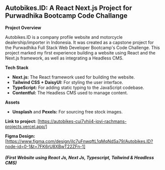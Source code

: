 ## Autobikes.ID: A React Next.js Project for Purwadhika Bootcamp Code Challange

**Project Overview**

Autobikes.ID is a company profile website and motorcycle dealership/importer in Indonesia. It was created as a capstone project for the Purwadhika Full Stack Web Developer Bootcamp's Code Challenge. This project marked my first experience building a website using React and the Next.js framework, as well as integrating a Headless CMS.

**Tech Stack**

* **Next.js:** The React framework used for building the website.
* **Tailwind CSS + DaisyUI:** For styling the user interface.
* **TypeScript:** For adding static typing to the JavaScript codebase.
* **Contentful:** The Headless CMS used to manage content.

**Assets**
* **Unsplash** and **Pexels:** For sourcing free stock images.

**Link to project:** [https://autobikes-cui7vhii4-jovi-rachmans-projects.vercel.app/]

**Figma Design:** [https://www.figma.com/design/jIc7uFnwqftL1qMqNdSa79/Autobikes.ID?node-id=0-1&t=7FK6rU8XBwT22ZFn-1]

##### (First Website using React Js, Next Js, Typescript, Tailwind & Headless CMS)
